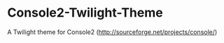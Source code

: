 Console2-Twilight-Theme
=======================

A Twilight theme for Console2 (http://sourceforge.net/projects/console/)

